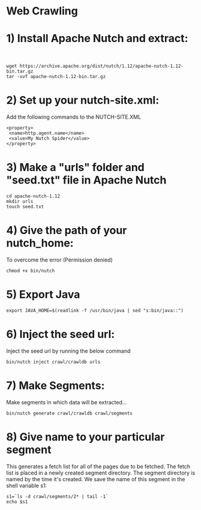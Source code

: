 # Web Crawling

<h1>1) Install Apache Nutch and extract:</h1>
<br>

```
wget https://archive.apache.org/dist/nutch/1.12/apache-nutch-1.12-bin.tar.gz
tar -xvf apache-nutch-1.12-bin.tar.gz
```
<h1>2) Set up your nutch-site.xml:</h1> Add the following commands to the NUTCH-SITE.XML
<br>

```
<property>
 <name>http.agent.name</name>
 <value>My Nutch Spider</value>
</property>
```
<h1>3) Make a "urls" folder and "seed.txt" file in Apache Nutch</h3>

```
cd apache-nutch-1.12
mkdir urls
touch seed.txt
```
<h1>4) Give the path of your nutch_home:</h1> To overcome the error (Permission denied)

```
chmod +x bin/nutch
```
<h1>5) Export Java</h1>

```
export JAVA_HOME=$(readlink -f /usr/bin/java | sed "s:bin/java::")
```
<h1>6) Inject the seed url:</h1> Inject the seed url by running the below command

```
bin/nutch inject crawl/crawldb urls
```
<h1>7) Make Segments:</h1> Make segments in which data will be extracted...

```
bin/nutch generate crawl/crawldb crawl/segments
```
<h1>8) Give name to your particular segment</h1>This generates a fetch list for all of the pages due to be fetched. The fetch list is placed in a newly created segment directory. The segment directory is named by the time it's created. We save the name of this segment in the shell variable s1:

```
s1=`ls -d crawl/segments/2* | tail -1`
echo $s1
```
